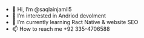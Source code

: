 - 👋 Hi, I’m @saqlainjamil5
- 👀 I’m interested in Andriod devolment 
- 🌱 I’m currently learning Ract Native & website SEO
- 📫 How to reach me +92 335-4706588

<!---
saqlainjamil5/saqlainjamil5 is a ✨ special ✨ repository because its `README.md` (this file) appears on your GitHub profile.
You can click the Preview link to take a look at your changes.
--->
